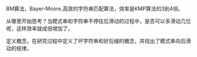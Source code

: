 BM算法，Bayer-Moore,高效的字符串匹配算法，效率是KMP算法的3到4倍。

从哪里开始思考？当模式串和字符串不停往后滑动的过程中，是否可以多滑动几位呢，这样效率就成倍增加了。

定义概念。在研究过程中定义了坏字符串和好后缀的概念，并找出了模式串向后滑动的规律。